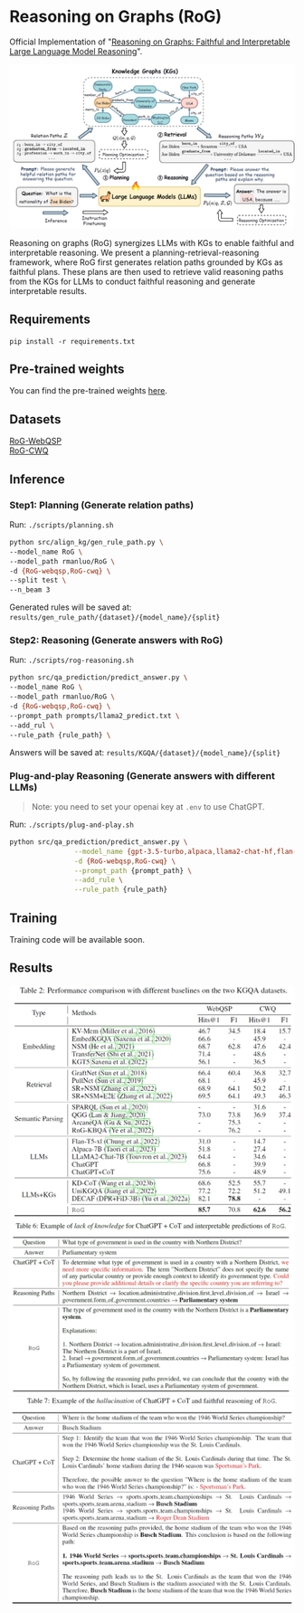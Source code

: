 # Reasoning on Graphs (RoG)
Official Implementation of "[Reasoning on Graphs: Faithful and Interpretable Large Language Model Reasoning](https://arxiv.org/abs/2310.01061)".

<img src="resources/rog.png" width = "600" />

Reasoning on graphs (RoG) synergizes LLMs with KGs to enable faithful and interpretable reasoning. We present a planning-retrieval-reasoning framework, where RoG first generates relation paths grounded by KGs as faithful plans. These plans are then used to retrieve valid reasoning paths from the KGs for LLMs to conduct faithful reasoning and generate interpretable results.

## Requirements
```
pip install -r requirements.txt
```

## Pre-trained weights
You can find the pre-trained weights [here](https://huggingface.co/rmanluo/RoG).

## Datasets
[RoG-WebQSP](https://huggingface.co/datasets/rmanluo/RoG-webqsp)   
[RoG-CWQ](https://huggingface.co/datasets/rmanluo/RoG-cwq)
## Inference

### Step1: Planning (Generate relation paths)
Run: `./scripts/planning.sh`
```bash
python src/align_kg/gen_rule_path.py \
--model_name RoG \
--model_path rmanluo/RoG \
-d {RoG-webqsp,RoG-cwq} \
--split test \
--n_beam 3
```
Generated rules will be saved at: `results/gen_rule_path/{dataset}/{model_name}/{split}`
### Step2: Reasoning (Generate answers with RoG)
Run: `./scripts/rog-reasoning.sh`
```bash
python src/qa_prediction/predict_answer.py \
--model_name RoG \
--model_path rmanluo/RoG \
-d {RoG-webqsp,RoG-cwq} \
--prompt_path prompts/llama2_predict.txt \
--add_rul \
--rule_path {rule_path} \
```
Answers will be saved at: `results/KGQA/{dataset}/{model_name}/{split}`

### Plug-and-play Reasoning (Generate answers with different LLMs)
> Note: you need to set your openai key at `.env` to use ChatGPT.

Run: `./scripts/plug-and-play.sh`
```bash
python src/qa_prediction/predict_answer.py \
                --model_name {gpt-3.5-turbo,alpaca,llama2-chat-hf,flan-t5} \
                -d {RoG-webqsp,RoG-cwq} \
                --prompt_path {prompt_path} \
                --add_rule \
                --rule_path {rule_path}
```

## Training

Training code will be available soon.

## Results
<img src="resources/results.png" width = "600" />
<img src="resources/lack_of_knowledge.png" width = "600" />
<img src="resources/hallucination.png" width = "600" />